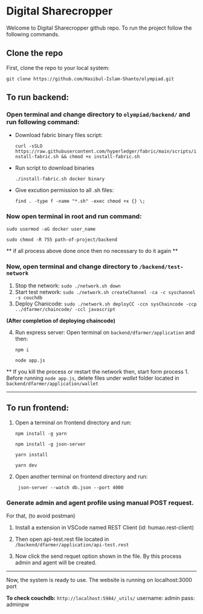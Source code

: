 # Digital Sharecropper

Welcome to Digital Sharecropper github repo. To run the project follow the following commands.

## Clone the repo

First, clone the repo to your local system:

`git clone https://github.com/Hasibul-Islam-Shanto/olympiad.git`

## To run backend:

### Open terminal and change directory to `olympiad/backend/` and run following command:

- Download fabric binary files script:

  `curl -sSLO https://raw.githubusercontent.com/hyperledger/fabric/main/scripts/install-fabric.sh && chmod +x install-fabric.sh`

- Run script to download binaries

  `./install-fabric.sh docker binary`

- Give excution permission to all .sh files:

  `find . -type f -name "*.sh" -exec chmod +x {} \;`

### Now open terminal in root and run command:

`sudo usermod -aG docker user_name`

`sudo chmod -R 755 path-of-project/backend`

** if all process above done once then no necessary to do it again **

### Now, open terminal and change directory to `/backend/test-network`

1. Stop the network:
   `sudo ./network.sh down`
2. Start test network:
   `sudo ./network.sh createChannel -ca -c syschannel -s couchdb`
3. Deploy Chanicode:
   `sudo ./network.sh deployCC -ccn sysChaincode -ccp ../dfarmer/chaincode/ -ccl javascript`

**(After completion of deploying chaincode)**

4. Run express server: Open terminal on `backend/dfarmer/application` and then:

   `npm i`

   `node app.js`

\*\* If you kill the process or restart the network then, start form process 1. Before running `node app.js`, delete files under _wallet_ folder located in `backend/dfarmer/application/wallet`

---

## To run frontend:

1. Open a terminal on frontend directory and run:

   `npm install -g yarn`

   `npm install -g json-server`

   `yarn install`

   `yarn dev`

2. Open another terminal on frontend directory and run:

   ` json-server --watch db.json --port 4000`

### Generate admin and agent profile using manual POST request.

For that, (to avoid postman)

1. Install a extension in VSCode named REST Client (id: humao.rest-client)

2. Then open api-test.rest file located in `/backend/dfarmer/application/api-test.rest`

3. Now click the send requet option shown in the file.
   By this process admin and agent will be created.

---

Now, the system is ready to use. The website is running on localhost:3000 port

**To check couchdb:**
`http://localhost:5984/_utils/`
username: admin
pass: adminpw
